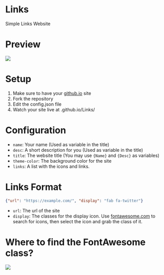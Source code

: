 # Links
Simple Links Website

# Preview
![](https://i.imgur.com/b2zv3Rg.png)

# Setup
1. Make sure to have your [github.io](https://pages.github.com) site
2. Fork the repository
3. Edit the config.json file
4. Watch your site live at <githubusername>.github.io/Links/

# Configuration
- `name`: Your name (Used as variable in the title)
- `desc`: A short description for you (Used as variable in the title)
- `title`: The website title (You may use `{Name}` and `{Desc}` as variables)
- `theme-color`: The background color for the site
- `links`: A list with the icons and links.

# Links Format
```json
{"url": "https://example.com/", "display": "fab fa-twitter"}
```
- `url`: The url of the site
- `display`: The classes for the display icon. Use [fontawesome.com](https://fontawesome.com/) to search for icons, then select the icon and grab the class of it.

# Where to find the FontAwesome class?
![](https://i.imgur.com/D8CjZue.png)
